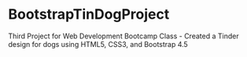 # BootstrapTinDogProject
Third Project for Web Development Bootcamp Class - Created a Tinder design for dogs using HTML5, CSS3, and Bootstrap 4.5
